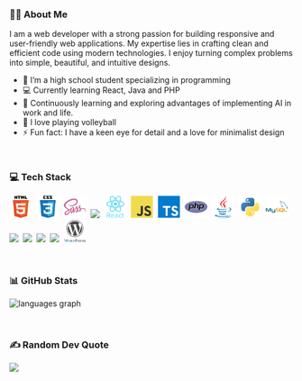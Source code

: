 ### 👨‍💻 About Me

I am a web developer with a strong passion for building responsive and user-friendly web applications. My expertise lies in crafting clean and efficient code using modern technologies. I enjoy turning complex problems into simple, beautiful, and intuitive designs.

- 🏫 I’m a high school student specializing in programming
- 💻 Currently learning React, Java and PHP
- 🌱 Continuously learning and exploring advantages of implementing AI in work and life.
- 🏐 I love playing volleyball
- ⚡ Fun fact: I have a keen eye for detail and a love for minimalist design

<br>

### 💻 Tech Stack

<p align="left">
  <img src="https://raw.githubusercontent.com/devicons/devicon/master/icons/html5/html5-original-wordmark.svg" width="40" />&nbsp;
  <img src="https://raw.githubusercontent.com/devicons/devicon/master/icons/css3/css3-original-wordmark.svg" width="40" />&nbsp;
  <img src="https://raw.githubusercontent.com/devicons/devicon/master/icons/sass/sass-original.svg" width="40" />&nbsp;
  <img src="https://img.icons8.com/color/200/tailwindcss.png" width="40" />&nbsp;
  <img src="https://raw.githubusercontent.com/devicons/devicon/master/icons/react/react-original-wordmark.svg" width="40" />&nbsp;
  <img src="https://raw.githubusercontent.com/devicons/devicon/master/icons/javascript/javascript-original.svg" width="40" />&nbsp;
  <img src="https://raw.githubusercontent.com/devicons/devicon/master/icons/typescript/typescript-original.svg" width="40" />&nbsp;
  <img src="https://raw.githubusercontent.com/devicons/devicon/master/icons/php/php-original.svg" width="40" />&nbsp;
  <img src="https://raw.githubusercontent.com/devicons/devicon/master/icons/java/java-original.svg" width="40" />&nbsp;
  <img src="https://raw.githubusercontent.com/devicons/devicon/master/icons/python/python-original.svg" width="40" />&nbsp;
  <img src="https://raw.githubusercontent.com/devicons/devicon/master/icons/mysql/mysql-original-wordmark.svg" width="40" />&nbsp;
  <img src="https://www.svgrepo.com/show/303229/microsoft-sql-server-logo.svg" width="40" />&nbsp;
  <img src="https://www.vectorlogo.zone/logos/getpostman/getpostman-icon.svg" width="40" />&nbsp;
  <img src="https://www.vectorlogo.zone/logos/figma/figma-icon.svg" width="40" />&nbsp;
  <img src="https://www.vectorlogo.zone/logos/git-scm/git-scm-icon.svg" width="40" />&nbsp;
  <img src="https://raw.githubusercontent.com/devicons/devicon/master/icons/wordpress/wordpress-original.svg" width="40" />
</p>

<br>

### 📊 GitHub Stats

<p align="left">
  <img src="https://github-readme-stats.vercel.app/api/top-langs/?username=konradxmalinowski&theme=tokyonight&hide_border=false&include_all_commits=false&langs_count=8&hide_border=false&layout=compact" height="200" alt="languages graph"  />
</p>

<br>

### ✍️ Random Dev Quote
![](https://quotes-github-readme.vercel.app/api?type=horizontal&theme=radical)
